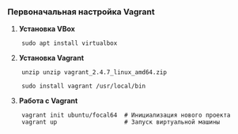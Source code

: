 ### Первоначальная настройка Vagrant
1. **Установка VBox**
```shell
    sudo apt install virtualbox
```

2. **Установка Vagrant**
```shell
    unzip unzip vagrant_2.4.7_linux_amd64.zip
```

```shell
    sudo install vagrant /usr/local/bin
```

3. **Работа с Vagrant**
```shell
    vagrant init ubuntu/focal64  # Инициализация нового проекта
    vagrant up                   # Запуск виртуальной машины
```